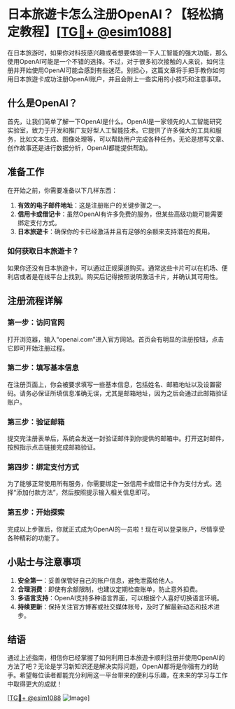# 日本旅遊卡怎么注册OpenAI？【轻松搞定教程】[[TG💪+ @esim1088](https://t.me/s/esim1088)]

在日本旅游时，如果你对科技感兴趣或者想要体验一下人工智能的强大功能，那么使用OpenAI可能是一个不错的选择。不过，对于很多初次接触的人来说，如何注册并开始使用OpenAI可能会感到有些迷茫。别担心，这篇文章将手把手教你如何用日本旅遊卡成功注册OpenAI账户，并且会附上一些实用的小技巧和注意事项。

## 什么是OpenAI？

首先，让我们简单了解一下OpenAI是什么。OpenAI是一家领先的人工智能研究实验室，致力于开发和推广友好型人工智能技术。它提供了许多强大的工具和服务，比如文本生成、图像处理等，可以帮助用户完成各种任务。无论是想写文章、创作故事还是进行数据分析，OpenAI都能提供帮助。

## 准备工作

在开始之前，你需要准备以下几样东西：

1. **有效的电子邮件地址**：这是注册账户的关键步骤之一。
2. **信用卡或借记卡**：虽然OpenAI有许多免费的服务，但某些高级功能可能需要绑定支付方式。
3. **日本旅遊卡**：确保你的卡已经激活并且有足够的余额来支持潜在的费用。

### 如何获取日本旅遊卡？

如果你还没有日本旅遊卡，可以通过正规渠道购买。通常这些卡片可以在机场、便利店或者是在线平台上找到。购买后记得按照说明激活卡片，并确认其可用性。

## 注册流程详解

### 第一步：访问官网

打开浏览器，输入“openai.com”进入官方网站。首页会有明显的注册按钮，点击它即可开始注册过程。

### 第二步：填写基本信息

在注册页面上，你会被要求填写一些基本信息，包括姓名、邮箱地址以及设置密码。请务必保证所填信息准确无误，尤其是邮箱地址，因为之后会通过此邮箱验证账户。

### 第三步：验证邮箱

提交完注册表单后，系统会发送一封验证邮件到你提供的邮箱中。打开这封邮件，按照指示点击链接完成邮箱验证。

### 第四步：绑定支付方式

为了能够正常使用所有服务，你需要绑定一张信用卡或借记卡作为支付方式。选择“添加付款方法”，然后按照提示输入相关信息即可。

### 第五步：开始探索

完成以上步骤后，你就正式成为OpenAI的一员啦！现在可以登录账户，尽情享受各种精彩的功能了。

## 小贴士与注意事项

1. **安全第一**：妥善保管好自己的账户信息，避免泄露给他人。
2. **合理消费**：即使有余额限制，也建议定期检查账单，防止意外扣费。
3. **多语言支持**：OpenAI支持多种语言界面，可以根据个人喜好切换语言环境。
4. **持续更新**：保持关注官方博客或社交媒体账号，及时了解最新动态和技术进步。

## 结语

通过上述指南，相信你已经掌握了如何利用日本旅遊卡顺利注册并使用OpenAI的方法了吧？无论是学习新知识还是解决实际问题，OpenAI都将是你强有力的助手。希望每位读者都能充分利用这一平台带来的便利与乐趣，在未来的学习与工作中取得更大的成就！

[[TG💪+ @esim1088](https://t.me/s/esim1088) ![Image](https://i.postimg.cc/4NQfJmqS/Snipaste-2025-05-13-00-14-12.png)]
